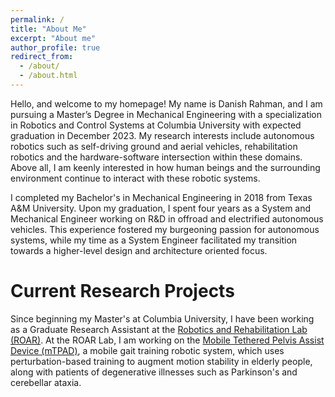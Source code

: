 ```yaml
---
permalink: /
title: "About Me"
excerpt: "About me"
author_profile: true
redirect_from: 
  - /about/
  - /about.html
---
```


Hello, and welcome to my homepage! My name is Danish Rahman, and I am pursuing a Master’s Degree in Mechanical Engineering with a specialization in Robotics and Control Systems at Columbia University with expected graduation in December 2023. My research interests include autonomous robotics such as self-driving ground and aerial vehicles, rehabilitation robotics and the hardware-software intersection within these domains. Above all, I am keenly interested in how human beings and the surrounding environment continue to interact with these robotic systems. 

I completed my Bachelor's in Mechanical Engineering in 2018 from Texas A&M University. Upon my graduation, I spent four years as a System and Mechanical Engineer working on R&D in offroad and electrified autonomous vehicles. This experience fostered my burgeoning passion for autonomous systems, while my time as a System Engineer facilitated my transition towards a higher-level design and architecture oriented focus.

Current Research Projects
======
Since beginning my Master's at Columbia University, I have been working as a Graduate Research Assistant at the [Robotics and Rehabilitation Lab (ROAR)](https://roar.me.columbia.edu/). At the ROAR Lab, I am working on the [Mobile Tethered Pelvis Assist Device (mTPAD)](https://roar.me.columbia.edu/content/mTPAD), a mobile gait training robotic system, which uses perturbation-based training to augment motion stability in elderly people, along with patients of degenerative illnesses such as Parkinson's and cerebellar ataxia.
